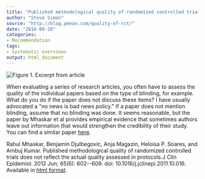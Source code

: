 ```yaml
---
title: "Published methodological quality of randomized controlled trials does not reflect the actual quality assessed in protocols"
author: "Steve Simon"
source: "http://blog.pmean.com/quality-of-rct/"
date: "2016-09-28"
categories:
- Recommendation
tags:
- Systematic overviews
output: html_document
---
```


![Figure 1. Excerpt from article](http://www.pmean.com/new-images/16/quality-of-rct01.png)

<div class="notes">

When evaluating a series of research articles, you often have to assess the quality of the individual papers based on the type of blinding, for example. What do you do if the paper does not discuss these items? I have usually advocated a "no news is bad news policy." If a paper does not mention blinding, assume that no blinding was done. It seems reasonable, but the paper by Mhaskar et al provides empirical evidence that sometimes authors leave out information that would strengthen the credibility of their study. You can find a similar paper [here][pub1].

[pub1]: https://www.ncbi.nlm.nih.gov/pubmed/22424985

Rahul Mhaskar, Benjamin Djulbegovic, Anja Magazin, Heloisa P. Soares, and Ambuj Kumar. Published methodological quality of randomized controlled trials does not reflect the actual quality assessed in protocols.J Clin Epidemiol. 2012 Jun; 65(6): 602--609. doi: 10.1016/j.jclinepi.2011.10.016. Available in [html format][mhas1].

[mhas1]: https://www.ncbi.nlm.nih.gov/pmc/articles/PMC3637913/

</div>
